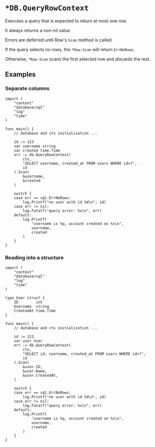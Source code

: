 # `*DB.QueryRowContext`
Executes a query that is expected to return at most one row.  

It always returns a non-nil value.  
  
Errors are deferred until Row's `Scan` method is called.  
  
If the query selects no rows, the `*Row.Scan` will return `ErrNoRows`.  
  
Otherwise, `*Row.Scan` scans the first selected row and discards the rest.
## Examples
### Separate columns
```golang
import (
    "context"
    "database/sql"
    "log"
    "time"
)

func main() {
    // database and ctx initialization ...

    id := 123
    var username string
    var created time.Time
    err := db.QueryRowContext(
        ctx,
        "SELECT username, created_at FROM users WHERE id=?",
        id
    ).Scan(
        &username,
        &created
    )

    switch {
    case err == sql.ErrNoRows:
        log.Printf("no user with id %d\n", id)
    case err != nil:
        log.Fatalf("query error: %v\n", err)
    default:
        log.Printf(
            "username is %q, account created on %s\n",
            username,
            created
        )
    }
}
```
### Reading into a structure
```golang
import (
    "context"
    "database/sql"
    "log"
    "time"
)

type User struct {
    ID        int
    Username  string
    CreatedAt time.Time
}

func main() {
    // database and ctx initialization ...

    id := 123
    var user User
    err := db.QueryRowContext(
        ctx,
        "SELECT id, username, created_at FROM users WHERE id=?",
        id
    ).Scan(
        &user.ID,
        &user.Name,
        &user.CreatedAt,
    )

    switch {
    case err == sql.ErrNoRows:
        log.Printf("no user with id %d\n", id)
    case err != nil:
        log.Fatalf("query error: %v\n", err)
    default:
        log.Printf(
            "username is %q, account created on %s\n",
            username,
            created
        )
    }
}
```

